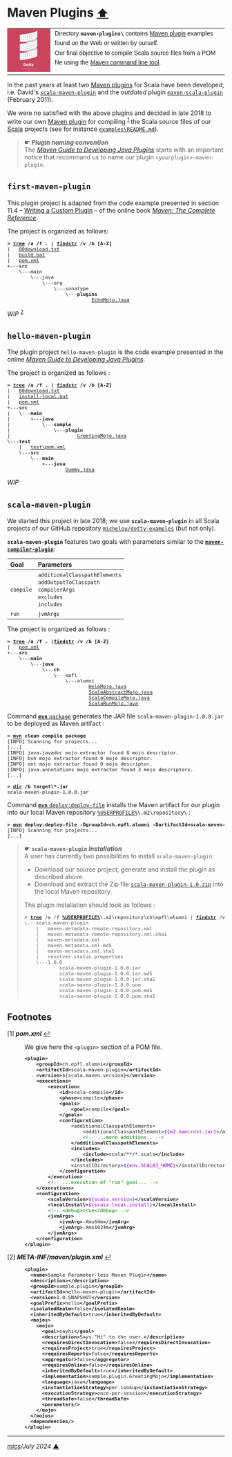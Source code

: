 # <span id="top">Maven Plugins</span> <span style="font-size:90%;">[⬆](../README.md#top)</span>

<table style="font-family:Helvetica,Arial;line-height:1.6;">
  <tr>
  <td style="border:0;padding:0 10px 0 0;min-width:100px;">
    <a href="https://dotty.epfl.ch/" rel="external"><img style="border:0;width:100px;" src="../docs/images/dotty.png" width="100" alt="Dotty project"/></a>
  </td>
  <td style="border:0;padding:0;vertical-align:text-top;">
    Directory <strong><code>maven-plugins\</code></strong> contains <a href="https://maven.apache.org/plugins" rel="external">Maven plugin</a> examples found on the Web or written by ourself.<br/>Our final objective to compile Scala source files from a POM file using the <a href="https://maven.apache.org/ref/current/maven-embedder/cli.html" rel="external">Maven command line tool</a>.
  </td>
  </tr>
</table>

In the past years at least two [Maven plugins][apache_maven_plugins] for Scala have been developed, i.e. David's [`scala-maven-plugin`](https://davidb.github.io/scala-maven-plugin/) and the *outdated* plugin [`maven-scala-plugin`](https://mvnrepository.com/artifact/org.scala-tools/maven-scala-plugin) (February 2011).

We were no satisfied with the above plugins and decided in late 2018 to write our own [Maven plugin][apache_maven_plugins] for compiling <sup id="anchor_01"><a href="#footnote_01">1</a></sup> the Scala source files of our [Scala] projects (see for instance [`examples\README.md`](../examples/README.md)).

> **&#9755;** ***Plugin naming convention***<br/>
> The [*Maven Guide to Developing Java Plugins*](https://maven.apache.org/guides/plugin/guide-java-plugin-development.html) starts with an important notice that recommand us to name our plugin <code>&lt;yourplugin&gt;-maven-plugin</code>.

## <span id="first_plugin">`first-maven-plugin`</span>

This plugin project is adapted from the code example presented in section 11.4 &ndash; [Writing a Custom Plugin](https://books.sonatype.com/mvnref-book/reference/writing-plugins-sect-custom-plugin.html) &ndash; of the online book [*Maven: The Complete Reference*](https://books.sonatype.com/mvnref-book/reference/index.html).

The project is organized as follows:

<pre style="font-size:80%;">
<b>&gt; <a href="https://docs.microsoft.com/en-us/windows-server/administration/windows-commands/tree">tree</a> /a /f . | <a href="https://docs.microsoft.com/en-us/windows-server/administration/windows-commands/findstr">findstr</a> /v /b [A-Z]</b>
|   <a href="./first-maven-plugin/00download.txt">00download.txt</a>
|   <a href="./first-maven-plugin/build.bat">build.bat</a>
|   <a href="./first-maven-plugin/pom.xml">pom.xml</a>
+---<b>src</b>
    \---main
        \---java
            \---org
                \---sonatype
                    \---<b>plugins</b>
                             <a href="./first-maven-plugin/src/main/java/org/sonatype/plugins/EchoMojo.java">EchoMojo.java</a>
</pre>

*WIP* <sup id="anchor_02"><a href="#footnote_02">2</a></sup>

## <span id="hello_plugin">`hello-maven-plugin`</span>

The plugin project `hello-maven-plugin` is the code example presented in the online [*Maven Guide to Developing Java Plugins*](https://maven.apache.org/guides/plugin/guide-java-plugin-development.html).

The project is organized as follows :

<pre style="font-size:80%;">
<b>&gt; <a href="https://docs.microsoft.com/en-us/windows-server/administration/windows-commands/tree" rel="external">tree</a> /a /f . | <a href="https://docs.microsoft.com/en-us/windows-server/administration/windows-commands/findstr" rel="external">findstr</a> /v /b [A-Z]</b>
|   <a href="./hello-maven-plugin/00download.txt">00download.txt</a>
|   <a href="./hello-maven-plugin/install-local.bat">install-local.bat</a>
|   <a href="./hello-maven-plugin/pom.xml">pom.xml</a>
+---<b>src</b>
|   \---<b>main</b>
|       +---<b>java</b>
|           \---<b>sample</b>
|               \---<b>plugin</b>
|                       <a href="./hello-maven-plugin/src/main/java/sample/plugin/GreetingMojo.java">GreetingMojo.java</a>
\---<b>test</b>
    |   <a href="./hello-maven-plugin/test/pom.xml">test\pom.xml</a>
    \---<b>src</b>
        \---<b>main</b>
            +---<b>java</b>
                    <a href="./hello-maven-plugin/test/src/main/java/Dummy.java">Dummy.java</a>
</pre>

*WIP*

## <span id="scala_maven_plugin">`scala-maven-plugin`</span>

We started this project in late 2018; we use **`scala-maven-plugin`** in all Scala projects of our GitHub repository [`michelou/dotty-examples`](https://github.com/michelou/dotty-examples) (but not only).

**`scala-maven-plugin`** features two goals with parameters similar to the [**`maven-compiler-plugin`**](https://maven.apache.org/plugins/maven-compiler-plugin/plugin-info.html):

| Goal     | Parameters |
|:---------|:-----------|
| `compile`| `additionalClasspathElements`<br/>`addOutputToClasspath`<br/>`compilerArgs`<br/>`excludes`<br/>`includes` |
| `run`    | `jvmArgs`|

The project is organized as follows :

<pre style="font-size:80%;">
<b>&gt; <a href="https://docs.microsoft.com/en-us/windows-server/administration/windows-commands/tree" rel="external">tree</a> /a /f . |<a href="https://docs.microsoft.com/en-us/windows-server/administration/windows-commands/findstr" rel="external">findstr</a> /v /b [A-Z]</b>
|   <a href="./scala-maven-plugin/pom.xml">pom.xml</a>
+---<b>src</b>
    \---<b>main</b>
        \---<b>java</b>
            \---<b>ch</b>
                \---epfl
                    \---alumni
                            <a href="./scala-maven-plugin/src/main/java/ch/epfl/alumni/HelpMojo.java">HelpMojo.java</a>
                            <a href="./scala-maven-plugin/src/main/java/ch/epfl/alumni/ScalaAbstractMojo.java">ScalaAbstractMojo.java</a>
                            <a href="./scala-maven-plugin/src/main/java/ch/epfl/alumni/ScalaCompileMojo.java">ScalaCompileMojo.java</a>
                            <a href="./scala-maven-plugin/src/main/java/ch/epfl/alumni/ScalaRunMojo.java">ScalaRunMojo.java</a>
</pre>

Command [**`mvn`** `package`][apache_maven_cli] generates the JAR file `scala-maven-plugin-1.0.0.jar` to be deployed as Maven artifact :

<pre style="font-size:80%;">
<b>&gt; <a href="https://maven.apache.org/ref/current/maven-embedder/cli.html">mvn</a> clean compile package</b>
[INFO] Scanning for projects...
[...]
[INFO] java-javadoc mojo extractor found 0 mojo descriptor.
[INFO] bsh mojo extractor found 0 mojo descriptor.
[INFO] ant mojo extractor found 0 mojo descriptor.
[INFO] java-annotations mojo extractor found 3 mojo descriptors.
[...]
&nbsp;
<b>&gt; <a href="https://docs.microsoft.com/en-us/windows-server/administration/windows-commands/dir" rel="external">dir</a> /b target\*.jar</b>
scala-maven-plugin-1.0.0.jar
</pre>

Command [**`mvn`** `deploy:deploy-file`][apache_maven_cli] installs the Maven artifact for our plugin into our local Maven repository <code><a href="https://en.wikipedia.org/wiki/Environment_variable#Default_values">%USERPROFILE%</a>\\.m2\repository\\</code> :

<pre style="font-size:80%;">
<b>&gt; <a href="https://maven.apache.org/ref/current/maven-embedder/cli.html">mvn</a> deploy:deploy-file -DgroupId=ch.epfl.alumni -DartifactId=scala-maven-plugin -Dversion=1.0.0 -Durl=file://%USERPROFILE%/.m2/repository -DupdateReleaseInfo=true -Dfile=.\target\scala-maven-plugin-1.0.0.jar -Dpackaging=jar -DpomFile=.\pom.xml -DgeneratePom=true -DcreateChecksum=true</b>
[INFO] Scanning for projects...
[...]
</pre>

> **&#9755;** **`scala-maven-plugin` *Installation***<br/>
> A user has currently two possibilities to install `scala-maven-plugin`:
> - Download our source project, generate and install the plugin as described above.
> - Download and extract the Zip file [`scala-maven-plugin-1.0.zip`](../bin/scala-maven-plugin-1.0.zip) into the local Maven repository.
>
> The plugin installation should look as follows :
> <pre style="font-size:80%;">
> <b>&gt; <a href="https://docs.microsoft.com/en-us/windows-server/administration/windows-commands/tree" rel="external">tree</a> /a /f <a href="https://en.wikipedia.org/wiki/Environment_variable#Default_values">%USERPROFILE%</a>\.m2\repository\ch\epfl\alumni | <a href="https://docs.microsoft.com/en-us/windows-server/administration/windows-commands/findstr" rel="external">findstr</a> /v /b [A-Z]</b>
> \---scala-maven-plugin
>     |   maven-metadata-remote-repository.xml
>     |   maven-metadata-remote-repository.xml.sha1
>     |   maven-metadata.xml
>     |   maven-metadata.xml.md5
>     |   maven-metadata.xml.sha1
>     |   resolver-status.properties
>     \---1.0.0
>             scala-maven-plugin-1.0.0.jar
>             scala-maven-plugin-1.0.0.jar.md5
>             scala-maven-plugin-1.0.0.jar.sha1
>             scala-maven-plugin-1.0.0.pom
>             scala-maven-plugin-1.0.0.pom.md5
>             scala-maven-plugin-1.0.0.pom.sha1
> </pre>

<!--
- [POM Code Convention](https://maven.apache.org/developers/conventions/code.html#pom-code-convention)
-->

<!-- ##################################################################### -->

## <span id="footnotes">Footnotes</span>

<span id="footnote_01">[1]</span> ***pom.xml*** [↩](#anchor_01)

<dl><dd>
We give here the <code>&lt;plugin></code> section of a POM file.
<pre style="font-size:80%;">
<b>&lt;plugin></b>
    <b>&lt;groupId></b>ch.epfl.alumni<b>&lt;/groupId></b>
    <b>&lt;artifactId></b>scala-maven-plugin<b>&lt;/artifactId></b>
    <b>&lt;version></b>${scala.maven.version}<b>&lt;/version></b>
    <b>&lt;executions></b>
        <b>&lt;execution></b>
            <b>&lt;id></b>scala-compile<b>&lt;/id></b>
            <b>&lt;phase></b>compile<b>&lt;/phase></b>
            <b>&lt;goals></b>
                <b>&lt;goal></b>compile<b>&lt;/goal></b>
            <b>&lt;/goals></b>
            <b>&lt;configuration></b>
                &lt;additionalClasspathElements>
                    &lt;additionalClasspathElement><span style="color:darkviolet;">${m2.hamcrest.jar}</span>&lt;/additionalClasspathElement>
                    <span style="color:green;">&lt;!-- ...more additions.. --></span>
                <b>&lt;/additionalClasspathElements></b>
                <b>&lt;includes></b>
                    <b>&lt;include></b>scala/**/*.scala<b>&lt;/include></b>
                <b>&lt;/includes></b>
                &lt;installDirectory><span style="color:darkviolet;">${env.SCALA3_HOME}</span>&lt;/installDirectory&gt;
            <b>&lt;/configuration></b>
        <b>&lt;/execution></b>
        <span style="color:green;">&lt;!-- ...execution of "run" goal... --></span>
    <b>&lt;/executions></b>
    <b>&lt;configuration></b>
        <b>&lt;scalaVersion></b><span style="color:darkviolet;">${scala.version}</span><b>&lt;/scalaVersion></b>
        <b>&lt;localInstall></b><span style="color:darkviolet;">${scala.local.install}</span><b>&lt;/localInstall></b>
        <span style="color:green;">&lt;!-- &lt;debug>true&lt;/debug> --></span>
        <b>&lt;jvmArgs></b>
            <b>&lt;jvmArg></b>-Xms64m<b>&lt;/jvmArg></b>
            <b>&lt;jvmArg></b>-Xmx1024m<b>&lt;/jvmArg></b>
        <b>&lt;/jvmArgs></b>
    <b>&lt;/configuration></b>
<b>&lt;/plugin></b>
</pre>
</dd></dl>

<span id="footnote_02">[2]</span> ***META-INF/maven/plugin.xml*** [↩](#anchor_02)

<dl><dd>
<pre style="font-size:80%;">
<b>&lt;plugin></b>
  <b>&lt;name></b>Sample Parameter-less Maven Plugin<b>&lt;/name></b>
  <b>&lt;description></b><b>&lt;/description></b>
  <b>&lt;groupId></b>sample.plugin<b>&lt;/groupId></b>
  <b>&lt;artifactId></b>hello-maven-plugin<b>&lt;/artifactId></b>
  <b>&lt;version></b>1.0-SNAPSHOT<b>&lt;/version></b>
  <b>&lt;goalPrefix></b>hello<b>&lt;/goalPrefix></b>
  <b>&lt;isolatedRealm></b>false<b>&lt;/isolatedRealm></b>
  <b>&lt;inheritedByDefault></b>true<b>&lt;/inheritedByDefault></b>
  <b>&lt;mojos></b>
    <b>&lt;mojo></b>
      <b>&lt;goal></b>sayhi<b>&lt;/goal></b>
      <b>&lt;description></b>Says &quot;Hi&quot; to the user.<b>&lt;/description></b>
      <b>&lt;requiresDirectInvocation></b>false<b>&lt;/requiresDirectInvocation></b>
      <b>&lt;requiresProject></b>true<b>&lt;/requiresProject></b>
      <b>&lt;requiresReports></b>false<b>&lt;/requiresReports></b>
      <b>&lt;aggregator></b>false<b>&lt;/aggregator></b>
      <b>&lt;requiresOnline></b>false<b>&lt;/requiresOnline></b>
      <b>&lt;inheritedByDefault></b>true<b>&lt;/inheritedByDefault></b>
      <b>&lt;implementation></b>sample.plugin.GreetingMojo<b>&lt;/implementation></b>
      <b>&lt;language></b>java<b>&lt;/language></b>
      <b>&lt;instantiationStrategy></b>per-lookup<b>&lt;/instantiationStrategy></b>
      <b>&lt;executionStrategy></b>once-per-session<b>&lt;/executionStrategy></b>
      <b>&lt;threadSafe></b>false<b>&lt;/threadSafe></b>
      <b>&lt;parameters/></b>
    <b>&lt;/mojo></b>
  <b>&lt;/mojos></b>
  <b>&lt;dependencies/></b>
<b>&lt;/plugin></b>
</pre>
</dd></dl>

***

*[mics](https://lampwww.epfl.ch/~michelou/)/July 2024* [**&#9650;**](#top)
<span id="bottom">&nbsp;</span>

<!-- link refs -->

[apache_maven_cli]: https://maven.apache.org/ref/current/maven-embedder/cli.html
[apache_maven_plugins]: https://maven.apache.org/plugins
[scala]: https://www.scala-lang.org/
